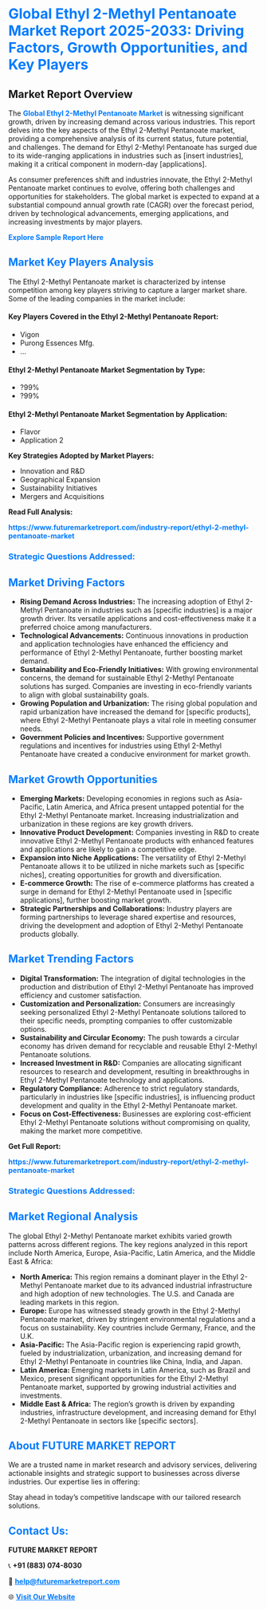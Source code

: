 <h1 style="color: #007BFF;">Global Ethyl 2-Methyl Pentanoate Market Report 2025-2033: Driving Factors, Growth Opportunities, and Key Players</h1>

<section id="overview">
<h2>Market Report Overview</h2>
<p>The <a href="https://www.futuremarketreport.com/industry-report/ethyl-2-methyl-pentanoate-market" style="color: #007BFF; text-decoration: none;"><strong>Global Ethyl 2-Methyl Pentanoate Market</strong></a> is witnessing significant growth, driven by increasing demand across various industries. This report delves into the key aspects of the Ethyl 2-Methyl Pentanoate market, providing a comprehensive analysis of its current status, future potential, and challenges. The demand for Ethyl 2-Methyl Pentanoate has surged due to its wide-ranging applications in industries such as [insert industries], making it a critical component in modern-day [applications].</p>
<p>As consumer preferences shift and industries innovate, the Ethyl 2-Methyl Pentanoate market continues to evolve, offering both challenges and opportunities for stakeholders. The global market is expected to expand at a substantial compound annual growth rate (CAGR) over the forecast period, driven by technological advancements, emerging applications, and increasing investments by major players.</p>
</section>

<section id="overview">
<p><a href="https://www.futuremarketreport.com/request-sample/reportId=98251" style="color: #007BFF; text-decoration: none;"><strong>Explore Sample Report Here</strong></a></p>
</section>

<section id="key-players">
<h2 style="color: #007BFF;">Market Key Players Analysis</h2>
<p>The Ethyl 2-Methyl Pentanoate market is characterized by intense competition among key players striving to capture a larger market share. Some of the leading companies in the market include:</p>
<h4>Key Players Covered in the Ethyl 2-Methyl Pentanoate Report:</h4>
<ul><li>Vigon</li><li>Purong Essences Mfg.</li><li>...</li></ul>
<h4>Ethyl 2-Methyl Pentanoate Market Segmentation by Type:</h4>
<ul><li>?99%</li><li>?99%</li></ul>

<h4>Ethyl 2-Methyl Pentanoate Market Segmentation by Application:</h4>
<ul><li>Flavor</li><li>Application 2</li></ul>
<p><strong>Key Strategies Adopted by Market Players:</strong></p>
<ul>
<li>Innovation and R&D</li>
<li>Geographical Expansion</li>
<li>Sustainability Initiatives</li>
<li>Mergers and Acquisitions</li>
</ul>
</section>

<section>
<p><strong>Read Full Analysis: </strong></p><a href="https://www.futuremarketreport.com/industry-report/ethyl-2-methyl-pentanoate-market" style="color: #007BFF; text-decoration: none;"><strong>https://www.futuremarketreport.com/industry-report/ethyl-2-methyl-pentanoate-market</strong></a>
<h3 style="color: #007BFF;">Strategic Questions Addressed:</h3>
</section>

<section id="driving-factors">
<h2 style="color: #007BFF;">Market Driving Factors</h2>
<ul>
<li><strong>Rising Demand Across Industries:</strong> The increasing adoption of Ethyl 2-Methyl Pentanoate in industries such as [specific industries] is a major growth driver. Its versatile applications and cost-effectiveness make it a preferred choice among manufacturers.</li>
<li><strong>Technological Advancements:</strong> Continuous innovations in production and application technologies have enhanced the efficiency and performance of Ethyl 2-Methyl Pentanoate, further boosting market demand.</li>
<li><strong>Sustainability and Eco-Friendly Initiatives:</strong> With growing environmental concerns, the demand for sustainable Ethyl 2-Methyl Pentanoate solutions has surged. Companies are investing in eco-friendly variants to align with global sustainability goals.</li>
<li><strong>Growing Population and Urbanization:</strong> The rising global population and rapid urbanization have increased the demand for [specific products], where Ethyl 2-Methyl Pentanoate plays a vital role in meeting consumer needs.</li>
<li><strong>Government Policies and Incentives:</strong> Supportive government regulations and incentives for industries using Ethyl 2-Methyl Pentanoate have created a conducive environment for market growth.</li>
</ul>
</section>

<section id="growth-opportunities">
<h2 style="color: #007BFF;">Market Growth Opportunities</h2>
<ul>
<li><strong>Emerging Markets:</strong> Developing economies in regions such as Asia-Pacific, Latin America, and Africa present untapped potential for the Ethyl 2-Methyl Pentanoate market. Increasing industrialization and urbanization in these regions are key growth drivers.</li>
<li><strong>Innovative Product Development:</strong> Companies investing in R&D to create innovative Ethyl 2-Methyl Pentanoate products with enhanced features and applications are likely to gain a competitive edge.</li>
<li><strong>Expansion into Niche Applications:</strong> The versatility of Ethyl 2-Methyl Pentanoate allows it to be utilized in niche markets such as [specific niches], creating opportunities for growth and diversification.</li>
<li><strong>E-commerce Growth:</strong> The rise of e-commerce platforms has created a surge in demand for Ethyl 2-Methyl Pentanoate used in [specific applications], further boosting market growth.</li>
<li><strong>Strategic Partnerships and Collaborations:</strong> Industry players are forming partnerships to leverage shared expertise and resources, driving the development and adoption of Ethyl 2-Methyl Pentanoate products globally.</li>
</ul>
</section>

<section id="trending-factors">
<h2 style="color: #007BFF;">Market Trending Factors</h2>
<ul>
<li><strong>Digital Transformation:</strong> The integration of digital technologies in the production and distribution of Ethyl 2-Methyl Pentanoate has improved efficiency and customer satisfaction.</li>
<li><strong>Customization and Personalization:</strong> Consumers are increasingly seeking personalized Ethyl 2-Methyl Pentanoate solutions tailored to their specific needs, prompting companies to offer customizable options.</li>
<li><strong>Sustainability and Circular Economy:</strong> The push towards a circular economy has driven demand for recyclable and reusable Ethyl 2-Methyl Pentanoate solutions.</li>
<li><strong>Increased Investment in R&D:</strong> Companies are allocating significant resources to research and development, resulting in breakthroughs in Ethyl 2-Methyl Pentanoate technology and applications.</li>
<li><strong>Regulatory Compliance:</strong> Adherence to strict regulatory standards, particularly in industries like [specific industries], is influencing product development and quality in the Ethyl 2-Methyl Pentanoate market.</li>
<li><strong>Focus on Cost-Effectiveness:</strong> Businesses are exploring cost-efficient Ethyl 2-Methyl Pentanoate solutions without compromising on quality, making the market more competitive.</li>
</ul>
</section>

<section>
<p><strong>Get Full Report: </strong></p><a href="https://www.futuremarketreport.com/industry-report/ethyl-2-methyl-pentanoate-market" style="color: #007BFF; text-decoration: none;"><strong>https://www.futuremarketreport.com/industry-report/ethyl-2-methyl-pentanoate-market</strong></a>
<h3 style="color: #007BFF;">Strategic Questions Addressed:</h3>
</section>


<section id="regional-analysis">
<h2 style="color: #007BFF;">Market Regional Analysis</h2>
<p>The global Ethyl 2-Methyl Pentanoate market exhibits varied growth patterns across different regions. The key regions analyzed in this report include North America, Europe, Asia-Pacific, Latin America, and the Middle East & Africa:</p>
<ul>
<li><strong>North America:</strong> This region remains a dominant player in the Ethyl 2-Methyl Pentanoate market due to its advanced industrial infrastructure and high adoption of new technologies. The U.S. and Canada are leading markets in this region.</li>
<li><strong>Europe:</strong> Europe has witnessed steady growth in the Ethyl 2-Methyl Pentanoate market, driven by stringent environmental regulations and a focus on sustainability. Key countries include Germany, France, and the U.K.</li>
<li><strong>Asia-Pacific:</strong> The Asia-Pacific region is experiencing rapid growth, fueled by industrialization, urbanization, and increasing demand for Ethyl 2-Methyl Pentanoate in countries like China, India, and Japan.</li>
<li><strong>Latin America:</strong> Emerging markets in Latin America, such as Brazil and Mexico, present significant opportunities for the Ethyl 2-Methyl Pentanoate market, supported by growing industrial activities and investments.</li>
<li><strong>Middle East & Africa:</strong> The region’s growth is driven by expanding industries, infrastructure development, and increasing demand for Ethyl 2-Methyl Pentanoate in sectors like [specific sectors].</li>
</ul>
</section>

<footer>
<h2 style="color: #007BFF;">About FUTURE MARKET REPORT</h2>
<p>We are a trusted name in market research and advisory services, delivering actionable insights and strategic support to businesses across diverse industries. Our expertise lies in offering:</p>

<p>Stay ahead in today’s competitive landscape with our tailored research solutions.</p>

<h2 style="color: #007BFF;">Contact Us:</h2>
<p><strong>FUTURE MARKET REPORT</strong></p>
<p>📞 <strong>+91 (883) 074-8030</strong></p>
<p>📧 <strong><a href="mailto:help@futuremarketreport.com" style="color: #007BFF;">help@futuremarketreport.com</a></strong></p>
<p>🌐 <strong><a href="https://www.futuremarketreport.com/" style="color: #007BFF;">Visit Our Website</a></strong></p>
</footer>